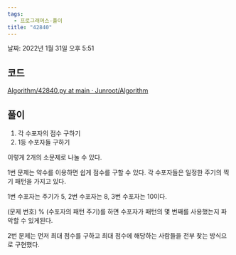 ```yaml
---
tags:
  - 프로그래머스-풀이
title: "42840"
---
```


날짜: 2022년 1월 31일 오후 5:51

## 코드

[Algorithm/42840.py at main · Junroot/Algorithm](https://github.com/Junroot/Algorithm/blob/main/programmers/42840.py)

## 풀이

1. 각 수포자의 점수 구하기
2. 1등 수포자들 구하기

이렇게 2개의 소문제로 나눌 수 있다.

1번 문제는 약수를 이용하면 쉽게 점수를 구할 수 있다. 각 수포자들은 일정한 주기의 찍기 패턴을 가지고 있다.

1번 수포자는 주기가 5, 2번 수포자는 8, 3번 수포자는 10이다. 

(문제 번호) % (수포자의 패턴 주기)를 하면 수포자가 패턴의 몇 번째를 사용했는지 파악할 수 있게된다.

2번 문제는 먼저 최대 점수를 구하고 최대 점수에 해당하는 사람들을 전부 찾는 방식으로 구현했다.
